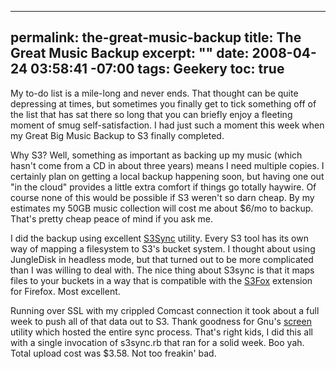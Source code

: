 ----- 
permalink: the-great-music-backup
title: The Great Music Backup
excerpt: ""
date: 2008-04-24 03:58:41 -07:00
tags: Geekery
toc: true
-----
My to-do list is a mile-long and never ends. That thought can be quite depressing at times, but sometimes you finally get to tick something off of the list that has sat there so long that you can briefly enjoy a fleeting moment of smug self-satisfaction. I had just such a moment this week when my Great Big Music Backup to S3 finally completed.

Why S3? Well, something as important as backing up my music (which hasn't come from a CD in about three years) means I need multiple copies. I certainly plan on getting a local backup happening soon, but having one out "in the cloud" provides a little extra comfort if things go totally haywire. Of course none of this would be possible if S3 weren't so darn cheap. By my estimates my 50GB music collection will cost me about $6/mo to backup. That's pretty cheap peace of mind if you ask me.

I did the backup using excellent [S3Sync](http://s3sync.net/wiki) utility. Every S3 tool has its own way of mapping a filesystem to S3's bucket system. I thought about using JungleDisk in headless mode, but that turned out to be more complicated than I was willing to deal with. The nice thing about S3sync is that it maps files to your buckets in a way that is compatible with the [S3Fox](https://addons.mozilla.org/en-US/firefox/addon/3247) extension for Firefox. Most excellent.

Running over SSL with my crippled Comcast connection it took about a full week to push all of that data out to S3. Thank goodness for Gnu's [screen](http://www.gnu.org/software/screen/) utility which hosted the entire sync process. That's right kids, I did this all with a single invocation of s3sync.rb that ran for a solid week. Boo yah. Total upload cost was $3.58. Not too freakin' bad.

